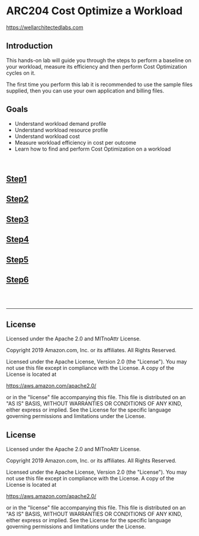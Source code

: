 # ARC204 Cost Optimize a Workload
https://wellarchitectedlabs.com 

## Introduction
 This hands-on lab will guide you through the steps to perform a baseline on your workload, measure its efficiency and then perform Cost Optimization cycles on it.

The first time you perform this lab it is recommended to use the sample files supplied, then you can use your own application and billing files.


## Goals
- Understand workload demand profile
- Understand workload resource profile
- Understand workload cost
- Measure workload efficiency in cost per outcome
- Learn how to find and perform Cost Optimization on a workload




<BR>


## [Step1](CostOpt_Workload/Step1.md) 

## [Step2](CostOpt_Workload/Step2.md) 

## [Step3](CostOpt_Workload/Step3.md)

## [Step4](CostOpt_Workload/Step4.md)

## [Step5](CostOpt_Workload/Step5.md)

## [Step6](CostOpt_Workload/Step6.md)


<BR>
<BR> 


***

## License
Licensed under the Apache 2.0 and MITnoAttr License.

Copyright 2019 Amazon.com, Inc. or its affiliates. All Rights Reserved.

Licensed under the Apache License, Version 2.0 (the "License"). You may not use this file except in compliance with the License. A copy of the License is located at

https://aws.amazon.com/apache2.0/

or in the "license" file accompanying this file. This file is distributed on an "AS IS" BASIS, WITHOUT WARRANTIES OR CONDITIONS OF ANY KIND, either express or implied. See the License for the specific language governing permissions and limitations under the License.


## License
Licensed under the Apache 2.0 and MITnoAttr License.

Copyright 2019 Amazon.com, Inc. or its affiliates. All Rights Reserved.

Licensed under the Apache License, Version 2.0 (the "License"). You may not use this file except in compliance with the License. A copy of the License is located at

https://aws.amazon.com/apache2.0/

or in the "license" file accompanying this file. This file is distributed on an "AS IS" BASIS, WITHOUT WARRANTIES OR CONDITIONS OF ANY KIND, either express or implied. See the License for the specific language governing permissions and limitations under the License.

